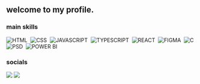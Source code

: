 <!--- [![Typing SVG](https://readme-typing-svg.herokuapp.com/?color=EB4450&size=35&center=true&vCenter=true&width=1000&lines=wassup!,+my+name+is+José+Victor+Cruz+Rebouças;21+years+old;computer+engineering+undergraduate+at+UNIVASF;Juazeiro,+BA,+Brazil;constantly+looking+for+upgrade+my+craft;be+welcome+at+my+journey.)](https://git.io/typing-svg) --->
## welcome to my profile.
<!--- <div align="center">  
  <img width="49%" height="195px" src="https://github-readme-stats.vercel.app/api?username=jvictordev1&show_icons=true&count_private=true&hide_border=true&title_color=EB4450&icon_color=EB4450&text_color=ffffff&bg_color=0d1117" alt="Stats" /> 
  <img width="41%" height="195px" src="https://github-readme-stats.vercel.app/api/top-langs/?username=jvictordev1&layout=compact&hide_border=true&title_color=EB4450&text_color=ffffff&bg_color=0d1117" />
</div> --->
### main skills
  
  ![HTML](https://img.shields.io/badge/HTML5-1d2735?style=for-the-badge&logo=html5&logoColor=white)&nbsp;
  ![CSS](https://img.shields.io/badge/CSS3-1d2735?style=for-the-badge&logo=css3&logoColor=white)&nbsp;
  ![JAVASCRIPT](https://img.shields.io/badge/JavaScript-1d2735?style=for-the-badge&logo=javascript&logoColor=white)&nbsp;
  ![TYPESCRIPT](https://img.shields.io/badge/TypeScript-1d2735?style=for-the-badge&logo=typescript&logoColor=white)&nbsp;
  ![REACT](https://img.shields.io/badge/React-1d2735?style=for-the-badge&logo=react&logoColor=white)&nbsp;
  ![FIGMA](https://img.shields.io/badge/Figma-1d2735?style=for-the-badge&logo=figma&logoColor=white)&nbsp;
  ![C](https://img.shields.io/badge/C-1d2735?style=for-the-badge&logo=c&logoColor=white)&nbsp;
  ![PSD](https://img.shields.io/badge/Adobe%20Photoshop-1d2735?style=for-the-badge&logo=Adobe%20Photoshop&logoColor=white)&nbsp;
  ![POWER BI](https://img.shields.io/badge/PowerBI-1d2735?style=for-the-badge&logo=Power%20BI&logoColor=white)&nbsp;
### socials
<div>
  <a href="https://www.linkedin.com/in/josé-victor-cruz-rebouças-230057256/" target="_blank"><img src="https://img.shields.io/badge/LinkedIn-1d2735?style=for-the-badge&logo=linkedin&logoColor=white"></a>
  <a href="mailto: josevictorcruzrb@gmail.com" target="_blank"><img src="https://img.shields.io/badge/Gmail-1d2735?style=for-the-badge&logo=gmail&logoColor=white"></a>
</div>
